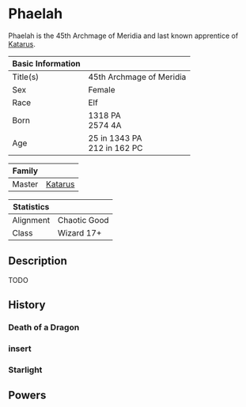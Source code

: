 # Phaelah

Phaelah is the 45th Archmage of Meridia and last known apprentice of [Katarus](katarus.md).

| Basic Information | |
| - | - |
| Title(s) | 45th Archmage of Meridia |
| Sex | Female |
| Race | Elf |
| Born | 1318 PA<br>2574 4A |
| Age | 25 in 1343 PA<br>212 in 162 PC |

| Family | |
| - | - |
| Master | [Katarus](katarus.md) |

| Statistics | |
| - | - |
| Alignment | Chaotic Good |
| Class | Wizard 17+ |

## Description

TODO

## History

### Death of a Dragon

### insert

### Starlight

## Powers
